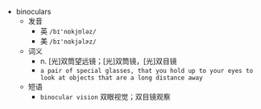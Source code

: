 - binoculars
  - 发音
    - 英 `/bɪ'nɒkjʊləz/`
    - 美 `/bɪ'nɑkjəlɚz/`
  - 词义
    - n. [光]双筒望远镜；[光]双筒镜，[光]双目镜
    - `a pair of special glasses, that you hold up to your eyes to look at objects that are a long distance away`
  - 短语
    - `binocular vision` 双眼视觉；双目镜观察 
